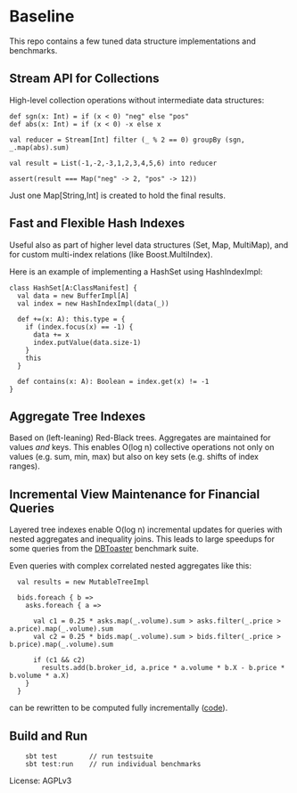 Baseline
========

This repo contains a few tuned data structure implementations and benchmarks.


Stream API for Collections
--------------------------

High-level collection operations without intermediate data structures:

    def sgn(x: Int) = if (x < 0) "neg" else "pos"
    def abs(x: Int) = if (x < 0) -x else x

    val reducer = Stream[Int] filter (_ % 2 == 0) groupBy (sgn, _.map(abs).sum)

    val result = List(-1,-2,-3,1,2,3,4,5,6) into reducer

    assert(result === Map("neg" -> 2, "pos" -> 12))

Just one Map[String,Int] is created to hold the final results.



Fast and Flexible Hash Indexes
------------------------------

Useful also as part of higher level data structures (Set, Map, MultiMap),
and for custom multi-index relations (like Boost.MultiIndex).

Here is an example of implementing a HashSet using
HashIndexImpl:

    class HashSet[A:ClassManifest] {
      val data = new BufferImpl[A]
      val index = new HashIndexImpl(data(_))
      
      def +=(x: A): this.type = {
        if (index.focus(x) == -1) {
          data += x
          index.putValue(data.size-1)
        }
        this
      }
      
      def contains(x: A): Boolean = index.get(x) != -1  
    }


Aggregate Tree Indexes
----------------------

Based on (left-leaning) Red-Black trees. Aggregates are maintained
for values *and* keys. This enables O(log n) collective operations not
only on values (e.g. sum, min, max) but also on key sets 
(e.g. shifts of index ranges).


Incremental View Maintenance for Financial Queries
--------------------------------------------------

Layered tree indexes enable O(log n) incremental updates for queries with nested
aggregates and inequality joins. This leads to large speedups for some queries from
the [DBToaster](http://www.dbtoaster.org) benchmark suite.

Even queries with complex correlated nested aggregates like this:

      val results = new MutableTreeImpl

      bids.foreach { b =>
        asks.foreach { a =>

          val c1 = 0.25 * asks.map(_.volume).sum > asks.filter(_.price > a.price).map(_.volume).sum
          val c2 = 0.25 * bids.map(_.volume).sum > bids.filter(_.price > b.price).map(_.volume).sum

          if (c1 && c2)
            results.add(b.broker_id, a.price * a.volume * b.X - b.price * b.volume * a.X)
        }
      }

can be rewritten to be computed fully incrementally ([code](src/test/scala/TestMst.scala#L331)).



Build and Run
-------------

        sbt test        // run testsuite
        sbt test:run    // run individual benchmarks


License: AGPLv3